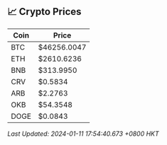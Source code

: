 ## 📈 Crypto Prices

| Coin | Price |
| ---- | ----- |
| BTC | $46256.0047 |
| ETH | $2610.6236 |
| BNB | $313.9950 |
| CRV | $0.5834 |
| ARB | $2.2763 |
| OKB | $54.3548 |
| DOGE | $0.0843 |

_Last Updated: 2024-01-11 17:54:40.673 +0800 HKT_